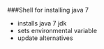 ###Shell for installing java 7

* installs java 7 jdk
* sets environmental variable
* update alternatives
